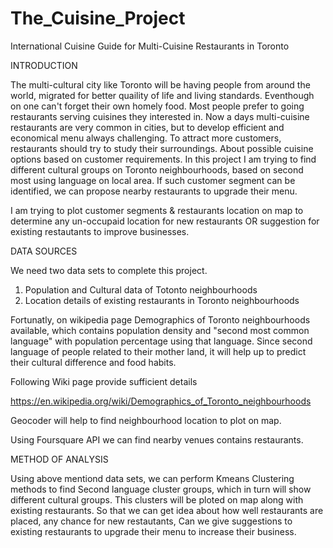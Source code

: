 # The_Cuisine_Project
International Cuisine Guide for Multi-Cuisine Restaurants in Toronto

INTRODUCTION

The multi-cultural city like Toronto will be having people from around the world, migrated for better quaility of life and living standards. Eventhough on one can't forget their own homely food. Most people prefer to going restaurants serving cuisines they interested in. Now a days multi-cuisine restaurants are very common in cities, but to develop efficient and economical menu always challenging. To attract more customers, restaurants should try to study their surroundings. About possible cuisine options based on customer requirements. In this project I am trying to find different cultural groups on Toronto neighbourhoods, based on second most using language on local area. If such customer segment can be identified, we can propose nearby restaurants to upgrade their menu.

I am trying to plot customer segments & restaurants location on map to determine any un-occupaid location for new restaurants OR suggestion for existing restautants to improve businesses.

DATA SOURCES

We need two data sets to complete this project.

1. Population and Cultural data of Totonto neighbourhoods
2. Location details of existing restaurants in Toronto neighbourhoods

Fortunatly, on wikipedia page Demographics of Toronto neighbourhoods available, which contains population density and "second most common language" with population percentage using that language. Since second language of people related to their mother land, it will help up to predict their cultural difference and food habits. 

Following Wiki page provide sufficient details 

https://en.wikipedia.org/wiki/Demographics_of_Toronto_neighbourhoods

Geocoder will help to find neighbourhood location to plot on map.


Using Foursquare API we can find nearby venues contains restaurants. 


METHOD OF ANALYSIS

Using above mentiond data sets, we can perform Kmeans Clustering methods to find Second language cluster groups, which in turn will show different cultural groups. This clusters will be ploted on map along with existing restaurants. So that we can get idea about how well restaurants are placed, any chance for new restautants, Can we give suggestions to existing restaurants to upgrade their menu to increase their business. 
